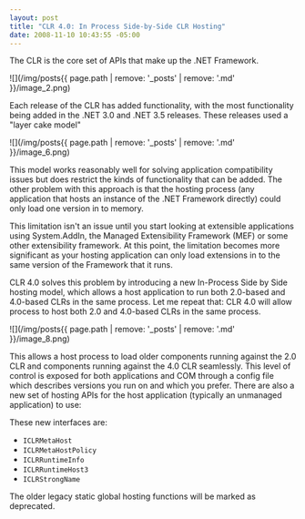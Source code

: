 ```yaml
---
layout: post
title: "CLR 4.0: In Process Side-by-Side CLR Hosting"
date: 2008-11-10 10:43:55 -05:00
---
```


The CLR is the core set of APIs that make up the .NET Framework.

![](/img/posts{{ page.path | remove: '_posts' | remove: '.md' }}/image_2.png) 

Each release of the CLR has added functionality, with the most functionality being added in the .NET 3.0 and .NET 3.5 releases. These releases used a "layer cake model"

![](/img/posts{{ page.path | remove: '_posts' | remove: '.md' }}/image_6.png) 

This model works reasonably well for solving application compatibility issues but does restrict the kinds of functionality that can be added. The other problem with this approach is that the hosting process (any application that hosts an instance of the .NET Framework directly) could only load one version in to memory.

This limitation isn't an issue until you start looking at extensible applications using System.AddIn, the Managed Extensibility Framework (MEF) or some other extensibility framework. At this point, the limitation becomes more significant as your hosting application can only load extensions in to the same version of the Framework that it runs.

CLR 4.0 solves this problem by introducing a new In-Process Side by Side hosting model, which allows a host application to run both 2.0-based and 4.0-based CLRs in the same process. Let me repeat that: CLR 4.0 will allow process to host both 2.0 and 4.0-based CLRs in the same process.

![](/img/posts{{ page.path | remove: '_posts' | remove: '.md' }}/image_8.png) 

This allows a host process to load older components running against the 2.0 CLR and components running against the 4.0 CLR seamlessly. This level of control is exposed for both applications and COM through a config file which describes versions you run on and which you prefer. There are also a new set of hosting APIs for the host application (typically an unmanaged application) to use:

These new interfaces are:

* `ICLRMetaHost`
* `ICLRMetaHostPolicy`
* `ICLRRuntimeInfo`
* `ICLRRuntimeHost3`
* `ICLRStrongName` 

The older legacy static global hosting functions will be marked as deprecated.
